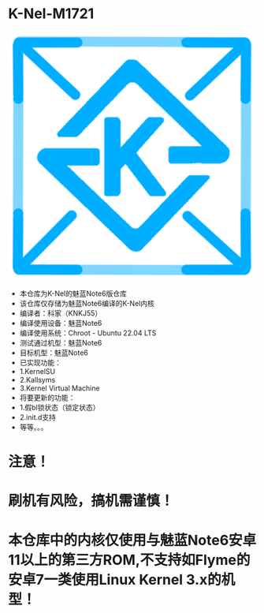 # K-Nel-M1721
![Alt text](/logo.png?raw=true "A Kernel Base For Meizu M6 Note")
* 本仓库为K-Nel的魅蓝Note6版仓库
* 该仓库仅存储为魅蓝Note6编译的K-Nel内核
* 编译者：科家（KNKJ55）
* 编译使用设备：魅蓝Note6
* 编译使用系统：Chroot - Ubuntu 22.04 LTS
* 测试通过机型：魅蓝Note6
* 目标机型：魅蓝Note6
* 已实现功能：
* 1.KernelSU
* 2.Kallsyms
* 3.Kernel Virtual Machine
* 将要更新的功能：
* 1.假bl锁状态（锁定状态）
* 2.init.d支持
* 等等。。。
# 注意！
# 刷机有风险，搞机需谨慎！
# 本仓库中的内核仅使用与魅蓝Note6安卓11以上的第三方ROM,不支持如Flyme的安卓7一类使用Linux Kernel 3.x的机型！
